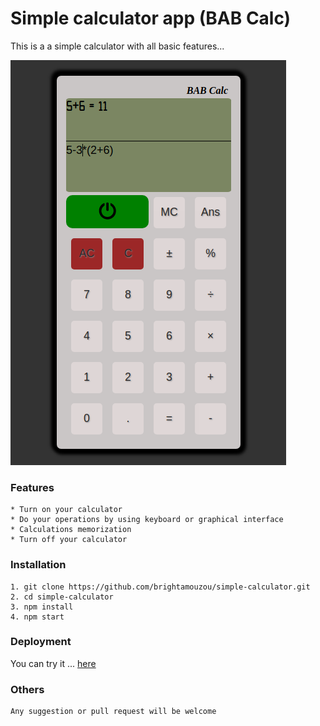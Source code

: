# Simple calculator app (BAB Calc)
This is a a simple calculator with all basic features...

![BAB calc](https://raw.githubusercontent.com/brightamouzou/simple-calculator/main/public/my_calc.png)

### Features
    * Turn on your calculator
    * Do your operations by using keyboard or graphical interface
    * Calculations memorization
    * Turn off your calculator 


### Installation

    1. git clone https://github.com/brightamouzou/simple-calculator.git
    2. cd simple-calculator
    3. npm install
    4. npm start 

### Deployment
You can try it ...
[here](https://simple-calculator-mauve-ten.vercel.app)

### Others
    Any suggestion or pull request will be welcome
    

    


